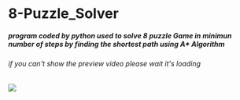 # 8-Puzzle_Solver

##### program coded by python used to solve 8 puzzle Game in minimun number of steps by finding the shortest path using A* Algorithm 

###### if you can't show the preview video please wait it's loading 

![](8Puzzle.gif)



